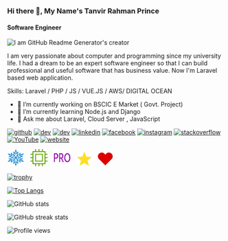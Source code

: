 ### Hi there 👋, My Name's Tanvir Rahman Prince
#### Software Engineer
![I am GitHub Readme Generator's creator](https://media-exp1.licdn.com/dms/image/C5616AQFe85Oby4RVpw/profile-displaybackgroundimage-shrink_200_800/0/1644261508753?e=1649894400&v=beta&t=nMaIs1CJI5gmXDklLuZ8TOldR98yhSA3efXlBnNf8KI)

I am very passionate about computer and programming since my university life. I had a dream to be an expert software engineer so that I can build professional and useful software that has business value.
Now I'm Laravel based web application.

Skills: Laravel / PHP / JS / VUE.JS / AWS/ DIGITAL OCEAN

- 🔭 I’m currently working on BSCIC E Market ( Govt. Project) 
- 🌱 I’m currently learning Node.js and Django 
- 💬 Ask me about Laravel, Cloud Server , JavaScript 


[<img src='https://cdn.jsdelivr.net/npm/simple-icons@3.0.1/icons/github.svg' alt='github' height='40'>](https://github.com/tanvirprince)  [<img src='https://cdn.jsdelivr.net/npm/simple-icons@3.0.1/icons/dev-dot-to.svg' alt='dev' height='40'>](https://dev.to/tanvirprince)  [<img src='https://cdn.jsdelivr.net/npm/simple-icons@3.0.1/icons/hashnode.svg' alt='dev' height='40'>](https://tanvir.hashnode.dev/)  [<img src='https://cdn.jsdelivr.net/npm/simple-icons@3.0.1/icons/linkedin.svg' alt='linkedin' height='40'>](https://www.linkedin.com/in/https://www.linkedin.com/in/tanvir-rahman-prince//)  [<img src='https://cdn.jsdelivr.net/npm/simple-icons@3.0.1/icons/facebook.svg' alt='facebook' height='40'>](https://www.facebook.com/joosiprince)  [<img src='https://cdn.jsdelivr.net/npm/simple-icons@3.0.1/icons/instagram.svg' alt='instagram' height='40'>](https://www.instagram.com/tanvir_prince_/)  [<img src='https://cdn.jsdelivr.net/npm/simple-icons@3.0.1/icons/stackoverflow.svg' alt='stackoverflow' height='40'>](https://stackoverflow.com/users/13849465)  [<img src='https://cdn.jsdelivr.net/npm/simple-icons@3.0.1/icons/youtube.svg' alt='YouTube' height='40'>](https://www.youtube.com/channel/https://www.youtube.com/channel/UCKQvErA9ttQJtfhetjl1_Jw)  [<img src='https://cdn.jsdelivr.net/npm/simple-icons@3.0.1/icons/icloud.svg' alt='website' height='40'>](prince.orbitech360.com)  

<a href='https://archiveprogram.github.com/'><img src='https://raw.githubusercontent.com/acervenky/animated-github-badges/master/assets/acbadge.gif' width='40' height='40'></a> <a href='https://docs.github.com/en/developers'><img src='https://raw.githubusercontent.com/acervenky/animated-github-badges/master/assets/devbadge.gif' width='40' height='40'></a> <a href='https://github.com/pricing'><img src='https://raw.githubusercontent.com/acervenky/animated-github-badges/master/assets/pro.gif' width='40' height='40'></a> <a href='https://stars.github.com/'><img src='https://raw.githubusercontent.com/acervenky/animated-github-badges/master/assets/starbadge.gif' width='35' height='35'></a> <a href='https://docs.github.com/en/github/supporting-the-open-source-community-with-github-sponsors'><img src='https://raw.githubusercontent.com/acervenky/animated-github-badges/master/assets/sponsorbadge.gif' width='35' height='35'></a> 

[![trophy](https://github-profile-trophy.vercel.app/?username=tanvirprince)](https://github.com/ryo-ma/github-profile-trophy)

[![Top Langs](https://github-readme-stats.vercel.app/api/top-langs/?username=tanvirprince)](https://github.com/anuraghazra/github-readme-stats)

![GitHub stats](https://github-readme-stats.vercel.app/api?username=tanvirprince&show_icons=true&count_private=true)

![GitHub streak stats](https://github-readme-streak-stats.herokuapp.com/?user=tanvirprince)  

![Profile views](https://gpvc.arturio.dev/tanvirprince)  
